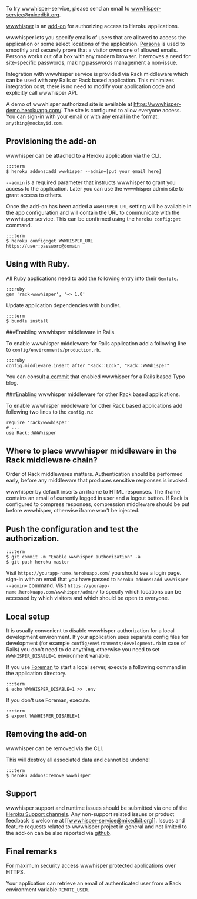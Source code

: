 To try wwwhisper-service, please send an email to
wwwhisper-service@mixedbit.org.

[wwwhisper](http://addons.heroku.com/wwwhisper) is an
[add-on](http://addons.heroku.com) for authorizing access to Heroku
applications.

wwwhisper lets you specify emails of users that are allowed to access
the application or some select locations of the
application. [Persona](https://persona.org) is used to smoothly and
securely prove that a visitor owns one of allowed emails. Persona
works out of a box with any modern browser. It removes a need for
site-specific passwords, making passwords management a non-issue.

Integration with wwwhisper service is provided via Rack middleware
which can be used with any Rails or Rack based application. This
minimizes integration cost, there is no need to modify your
application code and explicitly call wwwhisper API.

A demo of wwwhisper authorized site is available at
https://wwwhisper-demo.herokuapp.com/. The site is configured to allow
everyone access. You can sign-in with your email or with any email in
the format: `anything@mockmyid.com`.

## Provisioning the add-on

wwwhisper can be attached to a Heroku application via the CLI.

    :::term
    $ heroku addons:add wwwhisper --admin=[put your email here]

`--admin` is a required parameter that instructs wwwhisper to grant you
access to the application. Later you can use the wwwhisper admin site
to grant access to others.

Once the add-on has been added a `WWWHISPER_URL` setting will be
available in the app configuration and will contain the URL to
communicate with the wwwhisper service. This can be confirmed using the
`heroku config:get` command.

    :::term
    $ heroku config:get WWWHISPER_URL
    https://user:password@domain


## Using with Ruby.

All Ruby applications need to add the following entry into their
`Gemfile`.

    :::ruby
    gem 'rack-wwwhisper', '~> 1.0'

Update application dependencies with bundler.

    :::term
    $ bundle install

###Enabling wwwhisper middleware in Rails.

To enable wwwhisper middleware for Rails application add a following
line to `config/environments/production.rb`.

    :::ruby
    config.middleware.insert_after "Rack::Lock", "Rack::WWWhisper"

You can consult [a
commit](https://github.com/wrr/typo/commit/70acd99924dd59fab45efccc426233a2d9ee4f7e)
that enabled wwwhisper for a Rails based Typo blog.

###Enabling wwwhisper middleware for other Rack based applications.

To enable wwwhisper middleware for other Rack based applications add
following two lines to the `config.ru`:

    require 'rack/wwwhisper'
    # ...
    use Rack::WWWhisper

## Where to place wwwhisper middleware in the Rack middleware chain?

Order of Rack middlewares matters. Authentication should be
performed early, before any middleware that produces sensitive
responses is invoked.

wwwhisper by default inserts an iframe to HTML responses. The iframe
contains an email of currently logged in user and a logout button. If
Rack is configured to compress responses, compression middleware
should be put before wwwhisper, otherwise iframe won't be injected.

## Push the configuration and test the authorization.

    :::term
    $ git commit -m "Enable wwwhisper authorization" -a
    $ git push heroku master

Visit `https://yourapp-name.herokuapp.com/` you should see a login
page. sign-in with an email that you have passed to `heroku addons:add
wwwhisper --admin=` command. Visit
`https://yourapp-name.herokuapp.com/wwwhisper/admin/` to specify which
locations can be accessed by which visitors and which should be open
to everyone.

## Local setup

It is usually convenient to disable wwwhisper authorization for a
local development environment. If your application uses separate
config files for development (for example
`config/environments/development.rb` in case of Rails) you don't need
to do anything, otherwise you need to set `WWWHISPER_DISABLE=1`
environment variable.

If you use [Foreman](config-vars#local_setup) to start a local server,
execute a following command in the application directory.

    :::term
    $ echo WWWHISPER_DISABLE=1 >> .env

If you don't use Foreman, execute.

    :::term
    $ export WWWHISPER_DISABLE=1


## Removing the add-on

wwwhisper can be removed via the CLI.

<div class="warning" markdown="1">This will destroy all associated data and cannot be undone!</div>

    :::term
    $ heroku addons:remove wwwhisper

## Support

wwwhisper support and runtime issues should be submitted via one of
the [Heroku Support channels](support-channels). Any non-support
related issues or product feedback is welcome at
[[wwwhisper-service@mixedbit.org]]. Issues and feature requests
related to wwwhisper project in general and not limited to the add-on
can be also reported via [github](https://github.com/wrr/wwwhisper/issues).

## Final remarks

For maximum security access wwwhisper protected applications over HTTPS.

Your application can retrieve an email of authenticated user from a Rack
environment variable `REMOTE_USER`.